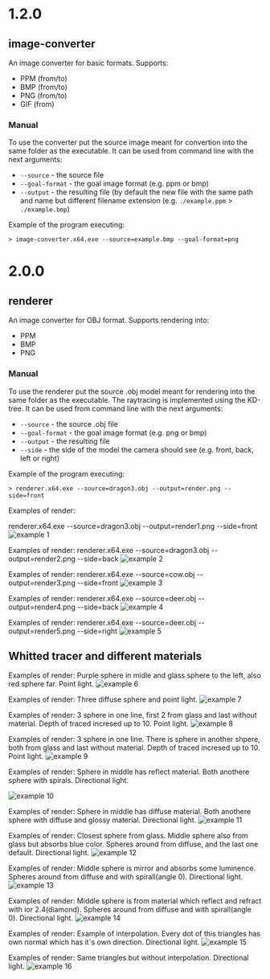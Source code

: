 # 1.2.0
## image-converter
An image converter for basic formats. Supports:
- PPM (from/to)
- BMP (from/to)
- PNG (from/to)
- GIF (from)

### Manual
To use the converter put the source image meant for convertion into the same folder as the executable. It can be used from command line with the next arguments:
- `--source` - the source file
- `--goal-format` - the goal image format (e.g. ppm or bmp)
- `--output` - the resulting file (by default the new file with the same path and name but different filename extension (e.g. `./example.ppm` > `./example.bmp`)

Example of the program executing:
```
> image-converter.x64.exe --source=example.bmp --goal-format=png
```
# 2.0.0
## renderer
An image converter for OBJ format. Supports rendering into:
- PPM
- BMP
- PNG

### Manual
To use the renderer put the source .obj model meant for rendering into the same folder as the executable. The raytracing is implemented using the KD-tree. It can be used from command line with the next arguments:
- `--source` - the source .obj file
- `--goal-format` - the goal image format (e.g. png or bmp)
- `--output` - the resulting file
- `--side` - the side of the model the camera should see (e.g. front, back, left or right)

Example of the program executing:
```
> renderer.x64.exe --source=dragon3.obj --output=render.png --side=front
```
Examples of render:

renderer.x64.exe --source=dragon3.obj --output=render1.png --side=front
![example 1](/images/render1.png)

Examples of render:
renderer.x64.exe --source=dragon3.obj --output=render2.png --side=back
![example 2](/images/render2.png)

Examples of render:
renderer.x64.exe --source=cow.obj --output=render3.png --side=front
![example 3](/images/render3.png)

Examples of render:
renderer.x64.exe --source=deer.obj --output=render4.png --side=back
![example 4](/images/render4.png)

Examples of render:
renderer.x64.exe --source=deer.obj --output=render5.png --side=right
![example 5](/images/render5.png)

## Whitted tracer and different materials

Examples of render:
Purple sphere in midle and glass sphere to the left, also red sphere far. Point light.
![example 6](/images/render6.png)

Examples of render:
Three diffuse sphere and point light.
![example 7](/images/render7.png)

Examples of render:
3 sphere in one line, first 2 from glass and last without material. Depth of traced incresed up to 10. Point light.
![example 8](/images/render8.png)

Examples of render:
3 sphere in one line. There is sphere in another shpere, both from glass and last without material. Depth of traced incresed up to 10. Point light.
![example 9](/images/render9.png)

Examples of render:
Sphere in middle has reflect material. Both anothere sphere with spirals. Directional light.

![example 10](/images/render10.png)

Examples of render:
Sphere in middle has diffuse material. Both anothere sphere with diffuse and glossy material. Directional light.
![example 11](/images/render11.png)

Examples of render:
Closest sphere from glass. Middle sphere also from glass but absorbs blue color. Spheres around from diffuse, and the last one default. Directional light.
![example 12](/images/render12.png)

Examples of render:
Middle sphere is mirror and absorbs some luminence. Spheres around from diffuse and with spirall(angle 0). Directional light.
![example 13](/images/render13.png)


Examples of render:
Middle sphere is from material which reflect and refract with ior 2.4(diamond). Spheres around from diffuse and with spirall(angle 0). Directional light.
![example 14](/images/render14.png)


Examples of render:
Example of interpolation. Every dot of this triangles has own normal which has it`s own direction. Directional light.
![example 15](/images/render15.png)

Examples of render:
Same triangles but without interpolation. Directional light.
![example 16](/images/render16.png)